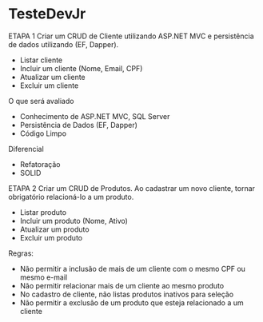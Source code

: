 # TesteDevJr

ETAPA 1
Criar um CRUD de Cliente utilizando ASP.NET MVC e persistência de dados utilizando (EF, Dapper).
 * Listar cliente
 * Incluir um cliente (Nome, Email, CPF)
 * Atualizar um cliente
 * Excluir um cliente

O que será avaliado
 * Conhecimento de ASP.NET MVC, SQL Server
 * Persistência de Dados (EF, Dapper)
 * Código Limpo

Diferencial
 * Refatoração
 * SOLID


ETAPA 2
Criar um CRUD de Produtos.
Ao cadastrar um novo cliente, tornar obrigatório relacioná-lo a um produto.
 * Listar produto
 * Incluir um produto (Nome, Ativo)
 * Atualizar um produto
 * Excluir um produto

Regras:
- Não permitir a inclusão de mais de um cliente com o mesmo CPF ou mesmo e-mail
- Não permitir relacionar mais de um cliente ao mesmo produto
- No cadastro de cliente, não listas produtos inativos para seleção
- Não permitir a exclusão de um produto que esteja relacionado a um cliente
